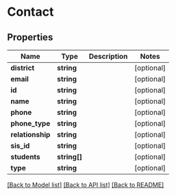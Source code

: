 # Contact

## Properties
Name | Type | Description | Notes
------------ | ------------- | ------------- | -------------
**district** | **string** |  | [optional] 
**email** | **string** |  | [optional] 
**id** | **string** |  | [optional] 
**name** | **string** |  | [optional] 
**phone** | **string** |  | [optional] 
**phone_type** | **string** |  | [optional] 
**relationship** | **string** |  | [optional] 
**sis_id** | **string** |  | [optional] 
**students** | **string[]** |  | [optional] 
**type** | **string** |  | [optional] 

[[Back to Model list]](../../README.md#documentation-for-models) [[Back to API list]](../../README.md#documentation-for-api-endpoints) [[Back to README]](../../README.md)

